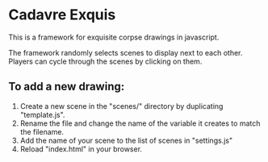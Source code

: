 # Cadavre Exquis

This is a framework for exquisite corpse drawings in javascript.

The framework randomly selects scenes to display next to each other. Players can cycle
through the scenes by clicking on them.

## To add a new drawing:
1. Create a new scene in the "scenes/" directory by duplicating "template.js".
2. Rename the file and change the name of the variable it creates to match the filename.
3. Add the name of your scene to the list of scenes in "settings.js"
4. Reload "index.html" in your browser.
